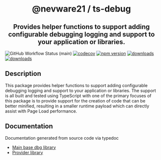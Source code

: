 
<h1 align="center">@nevware21 / ts-debug</h1>
<h2 align="center">Provides helper functions to support adding configurable debugging logging and support to your application or libraries.</h2>

![GitHub Workflow Status (main)](https://img.shields.io/github/actions/workflow/status/nevware21/ts-debug/ci.yml?branch=main)
[![codecov](https://codecov.io/gh/nevware21/ts-debug/branch/main/graph/badge.svg?token=KA05820FMO)](https://codecov.io/gh/nevware21/ts-debug)
[![npm version](https://badge.fury.io/js/%40nevware21%2Fts-debug.svg)](https://badge.fury.io/js/%40nevware21%2Fts-debug)
[![downloads](https://img.shields.io/npm/dt/%40nevware21/ts-debug.svg)](https://www.npmjs.com/package/%40nevware21/ts-debug)
[![downloads](https://img.shields.io/npm/dm/%40nevware21/ts-debug.svg)](https://www.npmjs.com/package/%40nevware21/ts-async)

## Description

This package provides helper functions to support adding configurable debugging logging and support
to your application or libraries. The support is all built and tested using TypeScript with one of the
primary focuses of this package is to provide support for the creation of code that can be better minified, resulting in a smaller runtime payload which can directly assist with Page Load performance.

## Documentation

Documentation generated from source code via typedoc
- [Main base dbg library](https://nevware21.github.io/ts-debug/typedoc/dbg/index.html)
- [Provider library](https://nevware21.github.io/ts-debug/typedoc/providers/index.html)